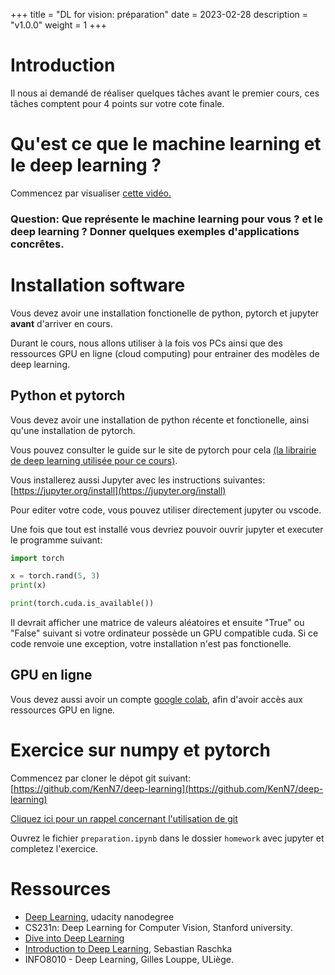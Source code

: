 +++
title = "DL for vision: préparation"
date = 2023-02-28
description = "v1.0.0"
weight = 1
+++

# Introduction

Il nous ai demandé de réaliser quelques tâches avant le premier cours,
ces tâches comptent pour 4 points sur votre cote finale.

<!-- install python, video konbini et exo math -->
<!-- Et petite phrase sur ce qu’est le deep learning -->

<!-- Devoir à faire le WK entre jour 2 et 3?
Devoir/rapport à rendre après ?
Interro/discussion quotidienne avant fin du labo -->

# Qu'est ce que le machine learning et le deep learning ?

Commencez par visualiser [cette vidéo.](https://twitter.com/ylecun/status/1310719484831969280)

### Question: Que représente le machine learning pour vous ? et le deep learning ? Donner quelques exemples d'applications concrêtes.


# Installation software

Vous devez avoir une installation fonctionelle de python, pytorch et jupyter
**avant** d'arriver en cours.

Durant le cours, nous allons utiliser à la fois vos PCs ainsi que des ressources
GPU en ligne (cloud computing) pour entrainer des modèles de deep learning.

## Python et pytorch
Vous devez avoir une installation de python récente et fonctionelle, ainsi
qu'une installation de pytorch.

Vous pouvez consulter le guide sur le site de pytorch pour cela [(la librairie de deep learning utilisée pour ce
cours)](https://pytorch.org/get-started/locally/).

Vous installerez aussi Jupyter avec les instructions suivantes: [https://jupyter.org/install](https://jupyter.org/install)

Pour editer votre code, vous pouvez utiliser directement jupyter ou vscode.

Une fois que tout est installé vous devriez pouvoir ouvrir jupyter et executer
le programme suivant:

```python
import torch

x = torch.rand(5, 3)
print(x)

print(torch.cuda.is_available())
```
Il devrait afficher une matrice de valeurs aléatoires et ensuite "True" ou 
"False" suivant si votre ordinateur possède un GPU compatible cuda. 
Si ce code renvoie une exception, votre installation n'est pas
fonctionelle.

## GPU en ligne

Vous devez aussi avoir un compte [google colab](https://colab.research.google.com/), afin d'avoir accès aux
ressources GPU en ligne.

# Exercice sur numpy et pytorch

Commencez par cloner le dépot git suivant: [https://github.com/KenN7/deep-learning](https://github.com/KenN7/deep-learning)

[Cliquez ici pour un rappel concernant l'utilisation de git](https://docs.github.com/en/desktop/contributing-and-collaborating-using-github-desktop/adding-and-cloning-repositories/cloning-and-forking-repositories-from-github-desktop)

Ouvrez le fichier `preparation.ipynb` dans le dossier `homework` avec jupyter et completez l'exercice.


# Ressources
- [Deep Learning](https://www.udacity.com/course/deep-learning-nanodegree--nd101), udacity nanodegree
 - CS231n: Deep Learning for Computer Vision, Stanford university.
- [Dive into Deep Learning](https://d2l.ai/)
- [Introduction to Deep
  Learning](https://sebastianraschka.com/blog/2021/dl-course.html), Sebastian Raschka 
- INFO8010 - Deep Learning, Gilles Louppe, ULiège.
